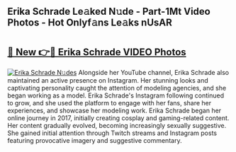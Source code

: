 ## Erika Schrade Le𝚊ked N𝚞de - Part-1Mt Video Photos - Hot Onlyf𝚊ns Le𝚊ks nUsAR

# <h2><a href="http://ac5027.deff.icu/?id=Erika+Schrade">🔗 New 👉🔴 Erika Schrade VIDEO Photos</a></h2>

[![Erika Schrade N𝚞des](https://i.imgur.com/rIISA9y.gif)](http://ac5027.deff.icu/?id=Erika+Schrade)
Alongside her YouTube channel, Erika Schrade also maintained an active presence on Instagram. Her stunning looks and captivating personality caught the attention of modeling agencies, and she began working as a model. Erika Schrade's Instagram following continued to grow, and she used the platform to engage with her fans, share her experiences, and showcase her modeling work. Erika Schrade began her online journey in 2017, initially creating cosplay and gaming-related content. Her content gradually evolved, becoming increasingly sexually suggestive. She gained initial attention through Twitch streams and Instagram posts featuring provocative imagery and suggestive commentary.
